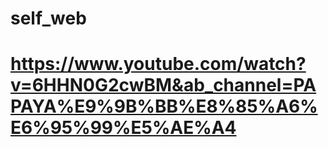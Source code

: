# self_web
# https://www.youtube.com/watch?v=6HHN0G2cwBM&ab_channel=PAPAYA%E9%9B%BB%E8%85%A6%E6%95%99%E5%AE%A4
